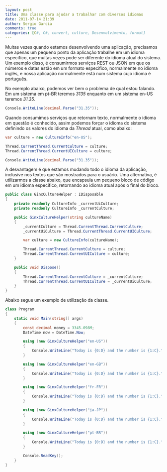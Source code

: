 ```yaml
---
layout: post
title: Uma classe para ajudar a trabalhar com diversos idiomas
date: 2011-07-14 21:39
author: Sergio Garcia
comments: true
categories: [C#, C#, convert, culture, Desenvolvimento, format]
---
```


Muitas vezes quando estamos desenvolvendo uma aplicação, precisamos que apenas um pequeno ponto da aplicação trabalhe em um idioma especifico, que muitas vezes pode ser diferente do idioma atual do sistema. Um exemplo disso, é consumirmos serviços REST ou JSON em que os números e datas estão em um formato especifico, normalmente no idioma inglês, e nossa aplicação normalmente está num sistema cujo idioma é português.

No exemplo abaixo, podemos ver bem o problema de qual estou falando. Em um sistema em pt-BR teremos *3135* enquanto em um sistema en-US teremos *31.35*.

```csharp
Console.WriteLine(decimal.Parse("31.35"));
```

Quando consumimos serviços que retornam texto, normalmente o idioma em questão é conhecido, assim podemos forçar o idioma do sistema definindo os valores do idioma da *Thread* atual, como abaixo:

```csharp
var culture = new CultureInfo("en-US");

Thread.CurrentThread.CurrentCulture = culture;
Thread.CurrentThread.CurrentUICulture = culture;

Console.WriteLine(decimal.Parse("31.35"));
```

A desvantagem é que estamos mudando todo o idioma da aplicação, inclusive nos textos que são mostrados para o usuário. Uma alternativa, é utilizarmos a classe abaixo, que encapsula um pequeno bloco de código em um idioma especifico, retornando ao idioma atual após o final do bloco.

```csharp
public class GinxCultureHelper : IDisposable
{
    private readonly CultureInfo _currentUiCulture;
    private readonly CultureInfo _currentCulture;

    public GinxCultureHelper(string cultureName)
    {
        _currentCulture = Thread.CurrentThread.CurrentCulture;
        _currentUiCulture = Thread.CurrentThread.CurrentUICulture;

        var culture = new CultureInfo(cultureName);

        Thread.CurrentThread.CurrentCulture = culture;
        Thread.CurrentThread.CurrentUICulture = culture;
    }

    public void Dispose()
    {
        Thread.CurrentThread.CurrentCulture = _currentCulture;
        Thread.CurrentThread.CurrentUICulture = _currentUiCulture;
    }
}
```

Abaixo segue um exemplo de utilização da classe.

```csharp
class Program
{
    static void Main(string[] args)
    {
        const decimal money = 3345.098M;
        DateTime now = DateTime.Now;

        using (new GinxCultureHelper("en-US"))
        {
            Console.WriteLine("Today is {0:D} and the number is {1:C}.", now, money);
        }

        using (new GinxCultureHelper("en-GB"))
        {
            Console.WriteLine("Today is {0:D} and the number is {1:C}.", now, money);
        }

        using (new GinxCultureHelper("fr-FR"))
        {
            Console.WriteLine("Today is {0:D} and the number is {1:C}.", now, money);
        }

        using (new GinxCultureHelper("ja-JP"))
        {
            Console.WriteLine("Today is {0:D} and the number is {1:C}.", now, money);
        }

        using (new GinxCultureHelper("pt-BR"))
        {
            Console.WriteLine("Today is {0:D} and the number is {1:C}.", now, money);
        }

        Console.ReadKey();
    }
}
```
